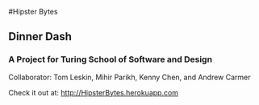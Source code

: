 #Hipster Bytes

## Dinner Dash
### A Project for Turing School of Software and Design


Collaborator:
Tom Leskin, Mihir Parikh, Kenny Chen, and Andrew Carmer

Check it out at:
http://HipsterBytes.herokuapp.com
